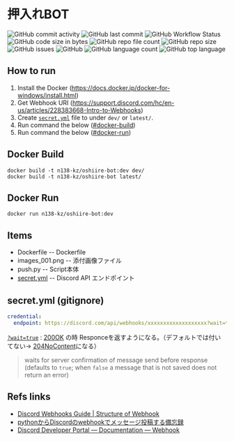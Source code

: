 # 押入れBOT

![GitHub commit activity](https://img.shields.io/github/commit-activity/w/n138-kz/oshiire-bot)
![GitHub last commit](https://img.shields.io/github/last-commit/n138-kz/oshiire-bot)
![GitHub Workflow Status](https://img.shields.io/github/actions/workflow/status/n138-kz/oshiire-bot/dev.yml)
![GitHub code size in bytes](https://img.shields.io/github/languages/code-size/n138-kz/oshiire-bot)
![GitHub repo file count](https://img.shields.io/github/directory-file-count/n138-kz/oshiire-bot)
![GitHub repo size](https://img.shields.io/github/repo-size/n138-kz/oshiire-bot)
![GitHub issues](https://img.shields.io/github/issues-raw/n138-kz/oshiire-bot)
![GitHub](https://img.shields.io/github/license/n138-kz/oshiire-bot)
![GitHub language count](https://img.shields.io/github/languages/count/n138-kz/oshiire-bot)
![GitHub top language](https://img.shields.io/github/languages/top/n138-kz/oshiire-bot)

## How to run

1. Install the Docker (https://docs.docker.jp/docker-for-windows/install.html)
1. Get Webhook URI (https://support.discord.com/hc/en-us/articles/228383668-Intro-to-Webhooks)
1. Create [`secret.yml`](#secretyml-gitignore) file to under `dev/` or `latest/`.
1. Run command the below ([#docker-build](#docker-build))
1. Run command the below ([#docker-run](#docker-run))


## Docker Build

```bash:docker-build
docker build -t n138-kz/oshiire-bot:dev dev/
docker build -t n138-kz/oshiire-bot latest/
```

## Docker Run

```bash:docker-run
docker run n138-kz/oshiire-bot:dev
```

## Items

- Dockerfile   -- Dockerfile
- images_001.png   -- 添付画像ファイル
- push.py   -- Script本体
- [secret.yml](#secretyml-gitignore)   -- Discord API エンドポイント

## secret.yml (gitignore)

```yaml:config.yml
credential:
  endpoint: https://discord.com/api/webhooks/xxxxxxxxxxxxxxxxxxx?wait=true
```

[`?wait=true`][waitEqTrue] : [200OK][http200] の時 Responceを返すようになる。（デフォルトでは付いてない→ [204NoContent][http204]になる）

> waits for server confirmation of message send before response (defaults to `true`; when `false` a message that is not saved does not return an error)

[http200]: https://developer.mozilla.org/ja/docs/Web/HTTP/Status/200
[http204]: https://developer.mozilla.org/ja/docs/Web/HTTP/Status/204
[waitEqTrue]: https://discord.com/developers/docs/resources/webhook#execute-webhook

## Refs links

- [Discord Webhooks Guide | Structure of Webhook](https://birdie0.github.io/discord-webhooks-guide/discord_webhook.html)
- [pythonからDiscordのwebhookでメッセージ投稿する備忘録](https://qiita.com/ABBBB/items/e6bdf7fc94b8f6f72a01)
- [Discord Developer Portal — Documentation — Webhook][waitEqTrue]
